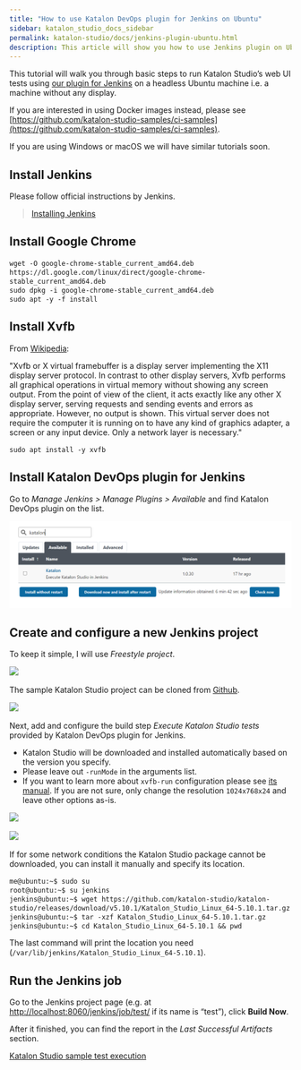 ```yaml
---
title: "How to use Katalon DevOps plugin for Jenkins on Ubuntu" 
sidebar: katalon_studio_docs_sidebar
permalink: katalon-studio/docs/jenkins-plugin-ubuntu.html 
description: This article will show you how to use Jenkins plugin on Ubuntu.
---
```

This tutorial will walk you through basic steps to run Katalon Studio’s web UI tests using [our plugin for Jenkins](https://plugins.jenkins.io/katalon) on a headless Ubuntu machine i.e. a machine without any display.

If you are interested in using Docker images instead, please see [https://github.com/katalon-studio-samples/ci-samples](https://github.com/katalon-studio-samples/ci-samples).

If you are using Windows or macOS we will have similar tutorials soon.


## Install Jenkins

Please follow official instructions by Jenkins.

>[Installing Jenkins](https://jenkins.io/doc/book/installing/#debianubuntu)



## Install Google Chrome


```
wget -O google-chrome-stable_current_amd64.deb https://dl.google.com/linux/direct/google-chrome-stable_current_amd64.deb
sudo dpkg -i google-chrome-stable_current_amd64.deb
sudo apt -y -f install
```



## Install Xvfb

From [Wikipedia](https://en.wikipedia.org/wiki/Xvfb):

"Xvfb or X virtual framebuffer is a display server implementing the X11 display server protocol. In contrast to other display servers, Xvfb performs all graphical operations in virtual memory without showing any screen output. From the point of view of the client, it acts exactly like any other X display server, serving requests and sending events and errors as appropriate. However, no output is shown. This virtual server does not require the computer it is running on to have any kind of graphics adapter, a screen or any input device. Only a network layer is necessary."


```
sudo apt install -y xvfb
```



## Install Katalon DevOps plugin for Jenkins

Go to _Manage Jenkins > Manage Plugins > Available_ and find Katalon DevOps plugin on the list.


![](https://github.com/katalon-studio/docs-images/raw/master/katalon-studio/docs/jenkins-plugin-ubuntu/Picture1.png)

## Create and configure a new Jenkins project

To keep it simple, I will use _Freestyle project_.

![](https://github.com/katalon-studio/docs-images/raw/master/katalon-studio/docs/jenkins-plugin-ubuntu/Picture2.png)

The sample Katalon Studio project can be cloned from [Github](https://github.com/katalon-studio-samples/ci-samples).


![](https://github.com/katalon-studio/docs-images/raw/master/katalon-studio/docs/jenkins-plugin-ubuntu/Picture3.png)

Next, add and configure the build step _Execute Katalon Studio tests_ provided by Katalon DevOps plugin for Jenkins.



*   Katalon Studio will be downloaded and installed automatically based on the version you specify.
*   Please leave out `-runMode` in the arguments list.
*   If you want to learn more about `xvfb-run` configuration please see [its manual](http://manpages.ubuntu.com/manpages/xenial/man1/xvfb-run.1.html). If you are not sure, only change the resolution `1024x768x24` and leave other options as-is.


![](https://github.com/katalon-studio/docs-images/raw/master/katalon-studio/docs/jenkins-plugin-ubuntu/Picture4.png)


![](https://github.com/katalon-studio/docs-images/raw/master/katalon-studio/docs/jenkins-plugin-ubuntu/Picture5.png)

If for some network conditions the Katalon Studio package cannot be downloaded, you can install it manually and specify its location.


```
me@ubuntu:~$ sudo su
root@ubuntu:~$ su jenkins
jenkins@ubuntu:~$ wget https://github.com/katalon-studio/katalon-studio/releases/download/v5.10.1/Katalon_Studio_Linux_64-5.10.1.tar.gz
jenkins@ubuntu:~$ tar -xzf Katalon_Studio_Linux_64-5.10.1.tar.gz
jenkins@ubuntu:~$ cd Katalon_Studio_Linux_64-5.10.1 && pwd
```


The last command will print the location you need (`/var/lib/jenkins/Katalon_Studio_Linux_64-5.10.1`).


## Run the Jenkins job

Go to the Jenkins project page (e.g. at [http://localhost:8060/jenkins/job/test/](http://localhost:8060/jenkins/job/test/) if its name is “test”), click **Build Now**.

After it finished, you can find the report in the _Last Successful Artifacts_ section.

[Katalon Studio sample test execution](https://www.youtube.com/watch?v=AQKjz3txrZ4)
